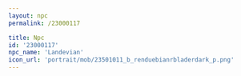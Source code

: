 ```yaml
---
layout: npc
permalink: /23000117

title: Npc
id: '23000117'
npc_name: 'Landevian'
icon_url: 'portrait/mob/23501011_b_renduebianrbladerdark_p.png'
---
```

